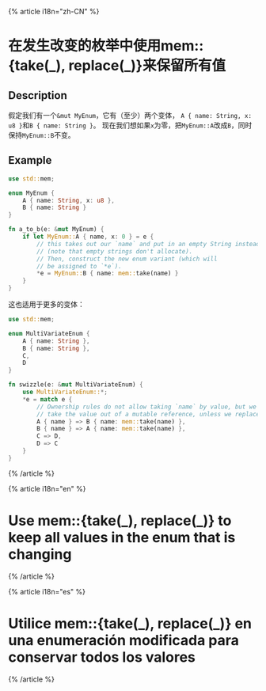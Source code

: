 {% article i18n="zh-CN" %}

# 在发生改变的枚举中使用mem::{take(\_), replace(\_)}来保留所有值

## Description

假定我们有一个`&mut MyEnum`，它有（至少）两个变体， `A { name: String, x: u8 }`和`B { name: String }`。 现在我们想如果`x`为零，把`MyEnum::A`改成`B`，同时保持`MyEnum::B`不变。

## Example

```rust
use std::mem;

enum MyEnum {
    A { name: String, x: u8 },
    B { name: String }
}

fn a_to_b(e: &mut MyEnum) {
    if let MyEnum::A { name, x: 0 } = e {
        // this takes out our `name` and put in an empty String instead
        // (note that empty strings don't allocate).
        // Then, construct the new enum variant (which will
        // be assigned to `*e`).
        *e = MyEnum::B { name: mem::take(name) }
    }
}
```

这也适用于更多的变体：

```rust
use std::mem;

enum MultiVariateEnum {
    A { name: String },
    B { name: String },
    C,
    D
}

fn swizzle(e: &mut MultiVariateEnum) {
    use MultiVariateEnum::*;
    *e = match e {
        // Ownership rules do not allow taking `name` by value, but we cannot
        // take the value out of a mutable reference, unless we replace it:
        A { name } => B { name: mem::take(name) },
        B { name } => A { name: mem::take(name) },
        C => D,
        D => C
    }
}
```

{% /article %}

{% article i18n="en" %}

# Use mem::{take(\_), replace(\_)} to keep all values ​​in the enum that is changing

{% /article %}

{% article i18n="es" %}

# Utilice mem::{take(\_), replace(\_)} en una enumeración modificada para conservar todos los valores

{% /article %}